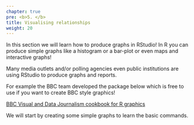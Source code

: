 ```yaml
---
chapter: true
pre: <b>5. </b>
title: Visualising relationships
weight: 20
---
```



In this section we will  learn how to produce graphs in RStudio! In R you can produce simple graphs like a histogram or a bar-plot or even maps and interactive graphs! 

Many media outlets and/or polling agencies even public institutions are using RStudio to produce graphs and reports.

For example the BBC team developed the package below which is free to use if you want to create BBC style graphics!


[BBC Visual and Data Journalism cookbook for R graphics](https://bbc.github.io/rcookbook/)

We will start by creating some simple graphs to learn the basic commands.
